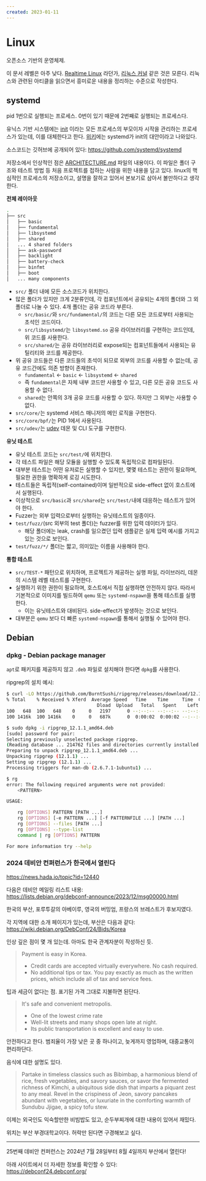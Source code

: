 ```yaml
---
created: 2023-01-11
---
```

# Linux

오픈소스 기반의 운영체제.

이 문서 레벨은 아주 낮다.
[Realtime Linux](https://news.hada.io/topic?id=16860) 라던가,
[리눅스 커널](https://news.hada.io/topic?id=4080) 같은 것은 모른다.
리눅스와 관련된 아티클을 읽으면서 흥미로운 내용을 정리하는 수준으로 작성한다.

## systemd

pid 1번으로 실행되는 프로세스. 0번이 있기 때문에 2번째로 실행되는 프로세스다.

유닉스 기반 시스템에는 [init](https://ko.m.wikipedia.org/wiki/Init) 이라는 모든 프로세스의 부모이자 시작을 관리하는 프로세스가 있는데, 이를 대체한다고 한다.
[위키](https://ko.m.wikipedia.org/wiki/Init)에는 systemd가 init의 대안이라고 나와있다.

소스코드는 깃허브에 공개되어 있다: https://github.com/systemd/systemd

저장소에서 인상적인 점은 [ARCHITECTURE.md](https://github.com/systemd/systemd/blob/main/docs/ARCHITECTURE.md) 파일의 내용이다.
이 파일은 폴더 구조와 테스트 방법 등 처음 프로젝트를 접하는 사람을 위한 내용을 담고 있다. linux의 핵심적인 프로세스의 저장소이고, 설명을 잘하고 있어서 본보기로 삼아서 볼만하다고 생각한다.

**전체 레이아웃**

```bash
.
├── src
│   ├── basic
│   ├── fundamental
│   ├── libsystemd
│   ├── shared
│   ... 4 shared folders
│   ├── ask-password
│   ├── backlight
│   ├── battery-check
│   ├── binfmt
│   ├── boot
│   ... many components
```

* `src/` 폴더 내에 모든 소스코드가 위치한다.
* 많은 폴더가 있지만 크게 2분류인데, 각 컴포넌트에서 공유되는 4개의 폴더와 그 외 폴더로 나눌 수 있다. 4개 폴더는 공유 코드라 부른다.
  * `src/basic/`와 `src/fundamental/`의 코드는 다른 모든 코드로부터 사용되는 초석인 코드이다.
  * `src/libsystemd/`는 `libsystemd.so` 공유 라이브러리를 구현하는 코드인데, 위 코드를 사용한다.
  * `src/shared/`는 공유 라이브러리로 expose되는 컴포넌트들에서 사용되는 유틸리티와 코드를 제공한다.
* 위 공유 코드들은 다른 코드들의 초석이 되므로 외부의 코드를 사용할 수 없는데, 공유 코드간에도 의존 방향이 존재한다.
  * `fundamental` <- `basic` <- `libsystemd` <- `shared`
  * 즉 `fundamental`은 자체 내부 코드만 사용할 수 있고, 다른 모든 공유 코드도 사용할 수 없다.
  * `shared`는 안쪽의 3개 공유 코드를 사용할 수 있다. 하지만 그 외부는 사용할 수 없다.
* `src/core/`는 systemd 서비스 매니저의 메인 로직을 구현한다.
* `src/core/bpf/`는 PID 1에서 사용된다.
* `src/udev/`는 [udev](https://ko.wikipedia.org/wiki/Udev) 데몬 및 CLI 도구를 구현한다.

**유닛 테스트**

* 유닛 테스트 코드는 `src/test/`에 위치한다.
* 각 테스트 파일은 해당 모듈을 실행할 수 있도록 독립적으로 컴파일된다.
* 대부분 테스트는 어떤 유저로든 실행할 수 있지만, 몇몇 테스트는 권한이 필요하며, 필요한 권한을 명확하게 로깅 시도한다.
* 테스트들은 독립적(self-contained)이며 일반적으로 side-effect 없이 호스트에서 실행된다.
* 이상적으로 `src/basic`과 `src/shared`는 `src/test/`내에 대응하는 테스트가 있어야 한다.
* Fuzzer는 외부 입력으로부터 실행하는 유닛테스트의 일종이다.
* `test/fuzz/`(src 외부의 test 폴더)는 fuzzer를 위한 입력 데이터가 있다.
  * 해당 폴더에는 leak, crash를 일으켰던 입력 샘플같은 실제 입력 예시를 가지고 있는 것으로 보인다.
* `test/fuzz/*/` 폴더는 짧고, 의미있는 이름을 사용해야 한다.

**통합 테스트**

* `src/TEST-*` 패턴으로 위치하며, 프로젝트가 제공하는 실행 파일, 라이브러리, 데몬의 시스템 레벨 테스트를 구현한다.
* 실행하기 위한 권한이 필요하며, 호스트에서 직접 실행하면 안전하지 않다. 따라서 기본적으로 이미지를 빌드하여 `qemu` 또는 `systemd-nspawn`을 통해 테스트를 실행한다.
  * 이는 유닛테스트와 대비된다. side-effect가 발생하는 것으로 보인다.
* 대부분은 `qemu` 보다 더 빠른 `systemd-nspawn`를 통해서 실행될 수 있어야 한다.

## Debian

### dpkg - Debian package manager

`apt`로 패키지를 제공하지 않고 `.deb` 파일로 설치해야 한다면 `dpkg`를 사용한다.

ripgrep의 설치 예시:

```bash
$ curl -LO https://github.com/BurntSushi/ripgrep/releases/download/12.1.1/ripgrep_12.1.1_amd64.deb
% Total    % Received % Xferd  Average Speed   Time    Time     Time  Current
                                 Dload  Upload   Total   Spent    Left  Speed
100   648  100   648    0     0   2197      0 --:--:-- --:--:-- --:--:--  2204
100 1416k  100 1416k    0     0   687k      0  0:00:02  0:00:02 --:--:-- 1138k

$ sudo dpkg -i ripgrep_12.1.1_amd64.deb
[sudo] password for pair:
Selecting previously unselected package ripgrep.
(Reading database ... 214762 files and directories currently installed.)
Preparing to unpack ripgrep_12.1.1_amd64.deb ...
Unpacking ripgrep (12.1.1) ...
Setting up ripgrep (12.1.1) ...
Processing triggers for man-db (2.6.7.1-1ubuntu1) ...

$ rg
error: The following required arguments were not provided:
    <PATTERN>

USAGE:

    rg [OPTIONS] PATTERN [PATH ...]
    rg [OPTIONS] [-e PATTERN ...] [-f PATTERNFILE ...] [PATH ...]
    rg [OPTIONS] --files [PATH ...]
    rg [OPTIONS] --type-list
    command | rg [OPTIONS] PATTERN

For more information try --help
```

### 2024 데비안 컨퍼런스가 한국에서 열린다

https://news.hada.io/topic?id=12440

다음은 데비안 메일링 리스트 내용:\
https://lists.debian.org/debconf-announce/2023/12/msg00000.html

한국의 부산, 포루투갈의 아베이루, 영국의 버밍엄, 프랑스의 브레스트가 후보지였다.

각 지역에 대한 소개 페이지가 있는데, 부산은 다음과 같다:\
https://wiki.debian.org/DebConf/24/Bids/Korea

인상 깊은 점이 몇 개 있는데. 아마도 한국 관계자분이 작성하신 듯.

> Payment is easy in Korea.
> - Credit cards are accepted virtually everywhere. No cash required.
> - No additional tips or tax. You pay exactly as much as the written prices, which include all of tax and service fees.

팁과 세금이 없다는 점. 표기된 가격 그대로 지불하면 된단다.

> It's safe and convenient metropolis.
> - One of the lowest crime rate
> - Well-lit streets and many shops open late at night.
> - Its public transportation is excellent and easy to use.

안전하다고 한다. 범죄율이 가장 낮은 곳 중 하나이고, 늦게까지 영업하며, 대중교통이 편리하단다.

음식에 대한 설명도 있다.

> Partake in timeless classics such as Bibimbap, a harmonious blend of rice, fresh vegetables, and savory sauces, or savor the fermented richness of Kimchi, a ubiquitous side dish that imparts a piquant zest to any meal. Revel in the crispiness of Jeon, savory pancakes abundant with vegetables, or luxuriate in the comforting warmth of Sundubu Jjigae, a spicy tofu stew.

이제는 외국인도 익숙할만한 비빔밥도 있고, 순두부찌개에 대한 내용이 있어서 재밌다.

위치는 부산 부경대학교이다. 허락만 된다면 구경해보고 싶다.

---

25번째 데비안 컨퍼런스는 2024년 7월 28일부터 8월 4일까지 부산에서 열린다!

아래 사이트에서 더 자세한 정보를 확인할 수 있다:\
https://debconf24.debconf.org/
